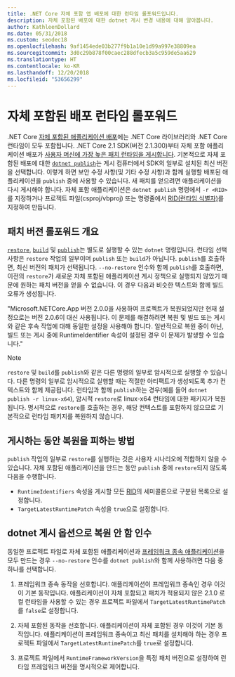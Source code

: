 ```yaml
---
title: .NET Core 자체 포함 앱 배포에 대한 런타임 롤포워드입니다.
description: 자체 포함된 배포에 대한 dotnet 게시 변경 내용에 대해 알아봅니다.
author: KathleenDollard
ms.date: 05/31/2018
ms.custom: seodec18
ms.openlocfilehash: 9af1454ede03b277f9b1a10e1d99a997e38809ea
ms.sourcegitcommit: 3d0c29b878f00caec288dfecb3a5c959de5aa629
ms.translationtype: HT
ms.contentlocale: ko-KR
ms.lasthandoff: 12/20/2018
ms.locfileid: "53656299"
---
```

# <a name="self-contained-deployment-runtime-roll-forward"></a>자체 포함된 배포 런타임 롤포워드

.NET Core [자체 포함된 애플리케이션 배포](index.md)에는 .NET Core 라이브러리와 .NET Core 런타임이 모두 포함됩니다. .NET Core 2.1 SDK(버전 2.1.300)부터 자체 포함 애플리케이션 배포가 [사용자 머신에 가장 높은 패치 런타임을 게시합니다](https://github.com/dotnet/designs/pull/36). 기본적으로 자체 포함된 배포에 대한 [`dotnet publish`](../tools/dotnet-publish.md)는 게시 컴퓨터에서 SDK의 일부로 설치된 최신 버전을 선택합니다. 이렇게 하면 보안 수정 사항(및 기타 수정 사항)과 함께 실행할 배포된 애플리케이션을 `publish` 중에 사용할 수 있습니다. 새 패치를 얻으려면 애플리케이션을 다시 게시해야 합니다. 자체 포함 애플리케이션은 `dotnet publish` 명령에서 `-r <RID>`를 지정하거나 프로젝트 파일(csproj/vbproj) 또는 명령줄에서 [RID(런타임 식별자)](../rid-catalog.md)를 지정하여 만듭니다.

## <a name="patch-version-roll-forward-overview"></a>패치 버전 롤포워드 개요

[`restore`](../tools/dotnet-restore.md), [`build`](../tools/dotnet-build.md) 및 [`publish`](../tools/dotnet-publish.md)는 별도로 실행할 수 있는 `dotnet` 명령입니다. 런타임 선택 사항은 `restore` 작업의 일부이며 `publish` 또는 `build`가 아닙니다. `publish`를 호출하면, 최신 버전의 패치가 선택됩니다. `--no-restore` 인수와 함께 `publish`를 호출하면, 이전의 `restore`가 새로운 자체 포함된 애플리케이션 게시 정책으로 실행되지 않았기 때문에 원하는 패치 버전을 얻을 수 없습니다. 이 경우 다음과 비슷한 텍스트와 함께 빌드 오류가 생성됩니다.

  "Microsoft.NETCore.App 버전 2.0.0을 사용하여 프로젝트가 복원되었지만 현재 설정으로는 버전 2.0.6이 대신 사용됩니다. 이 문제를 해결하려면 복원 및 빌드 또는 게시와 같은 후속 작업에 대해 동일한 설정을 사용해야 합니다. 일반적으로 복원 중이 아닌, 빌드 또는 게시 중에 RuntimeIdentifier 속성이 설정된 경우 이 문제가 발생할 수 있습니다."

> [!NOTE]
> `restore` 및 `build`를 `publish`와 같은 다른 명령의 일부로 암시적으로 실행할 수 있습니다. 다른 명령의 일부로 암시적으로 실행할 때는 적절한 아티팩트가 생성되도록 추가 컨텍스트와 함께 제공됩니다. 런타임과 함께 `publish`하는 경우(예를 들어 `dotnet publish -r linux-x64`), 암시적 `restore`로 linux-x64 런타임에 대한 패키지가 복원됩니다. 명시적으로 `restore`를 호출하는 경우, 해당 컨텍스트를 포함하지 않으므로 기본적으로 런타임 패키지를 복원하지 않습니다.

## <a name="how-to-avoid-restore-during-publish"></a>게시하는 동안 복원을 피하는 방법

`publish` 작업의 일부로 `restore`를 실행하는 것은 사용자 시나리오에 적합하지 않을 수 있습니다. 자체 포함된 애플리케이션을 만드는 동안 `publish` 중에 `restore`되지 않도록 다음을 수행합니다.

* `RuntimeIdentifiers` 속성을 게시할 모든 [RID](../rid-catalog.md)의 세미콜론으로 구분된 목록으로 설정합니다.
* `TargetLatestRuntimePatch` 속성을 `true`으로 설정합니다.

## <a name="no-restore-argument-with-dotnet-publish-options"></a>dotnet 게시 옵션으로 복원 안 함 인수

동일한 프로젝트 파일로 자체 포함된 애플리케이션과 [프레임워크 종속 애플리케이션](index.md)을 모두 만드는 경우 `--no-restore` 인수를 `dotnet publish`와 함께 사용하려면 다음 중 하나를 선택합니다.

1. 프레임워크 종속 동작을 선호합니다. 애플리케이션이 프레임워크 종속인 경우 이것이 기본 동작입니다. 애플리케이션이 자체 포함되고 패치가 적용되지 않은 2.1.0 로컬 런타임을 사용할 수 있는 경우 프로젝트 파일에서 `TargetLatestRuntimePatch`를 `false`로 설정합니다.

2. 자체 포함된 동작을 선호합니다. 애플리케이션이 자체 포함된 경우 이것이 기본 동작입니다. 애플리케이션이 프레임워크 종속이고 최신 패치를 설치해야 하는 경우 프로젝트 파일에서 `TargetLatestRuntimePatch`를 `true`로 설정합니다.

3. 프로젝트 파일에서 `RuntimeFrameworkVersion`을 특정 패치 버전으로 설정하여 런타임 프레임워크 버전을 명시적으로 제어합니다.
